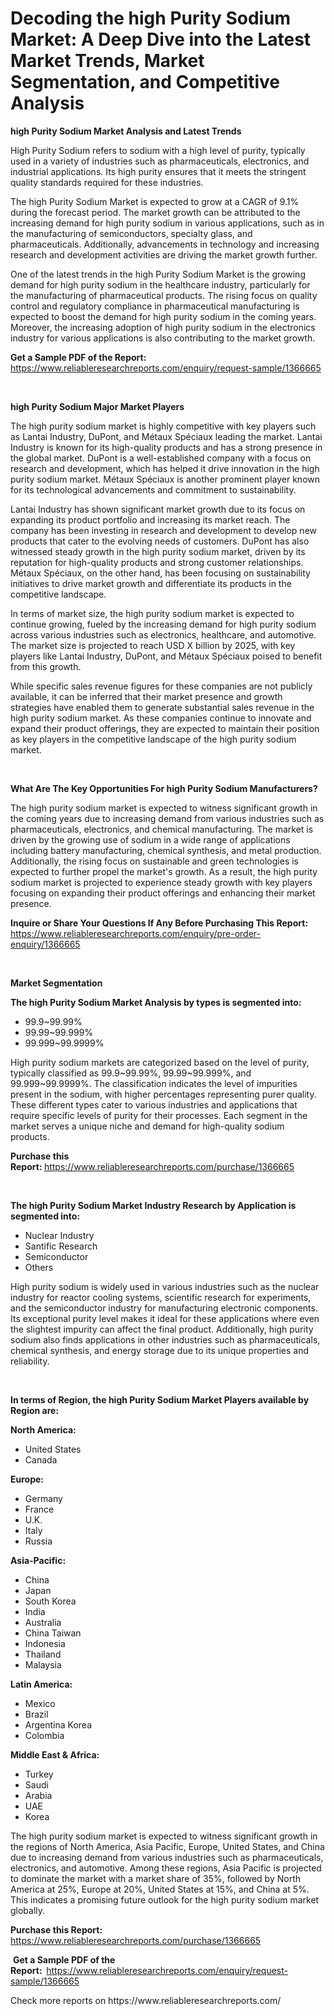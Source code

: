<p><h1>Decoding the high Purity Sodium Market: A Deep Dive into the Latest Market Trends, Market Segmentation, and Competitive Analysis</h1></p><p><strong>high Purity Sodium Market Analysis and Latest Trends</strong></p>
<p><p>High Purity Sodium refers to sodium with a high level of purity, typically used in a variety of industries such as pharmaceuticals, electronics, and industrial applications. Its high purity ensures that it meets the stringent quality standards required for these industries.</p><p>The high Purity Sodium Market is expected to grow at a CAGR of 9.1% during the forecast period. The market growth can be attributed to the increasing demand for high purity sodium in various applications, such as in the manufacturing of semiconductors, specialty glass, and pharmaceuticals. Additionally, advancements in technology and increasing research and development activities are driving the market growth further.</p><p>One of the latest trends in the high Purity Sodium Market is the growing demand for high purity sodium in the healthcare industry, particularly for the manufacturing of pharmaceutical products. The rising focus on quality control and regulatory compliance in pharmaceutical manufacturing is expected to boost the demand for high purity sodium in the coming years. Moreover, the increasing adoption of high purity sodium in the electronics industry for various applications is also contributing to the market growth.</p></p>
<p><strong>Get a Sample PDF of the Report:&nbsp;</strong> <a href="https://www.reliableresearchreports.com/enquiry/request-sample/1366665">https://www.reliableresearchreports.com/enquiry/request-sample/1366665</a></p>
<p>&nbsp;</p>
<p><strong>high Purity Sodium Major Market Players</strong></p>
<p><p>The high purity sodium market is highly competitive with key players such as Lantai Industry, DuPont, and Métaux Spéciaux leading the market. Lantai Industry is known for its high-quality products and has a strong presence in the global market. DuPont is a well-established company with a focus on research and development, which has helped it drive innovation in the high purity sodium market. Métaux Spéciaux is another prominent player known for its technological advancements and commitment to sustainability.</p><p>Lantai Industry has shown significant market growth due to its focus on expanding its product portfolio and increasing its market reach. The company has been investing in research and development to develop new products that cater to the evolving needs of customers. DuPont has also witnessed steady growth in the high purity sodium market, driven by its reputation for high-quality products and strong customer relationships. Métaux Spéciaux, on the other hand, has been focusing on sustainability initiatives to drive market growth and differentiate its products in the competitive landscape.</p><p>In terms of market size, the high purity sodium market is expected to continue growing, fueled by the increasing demand for high purity sodium across various industries such as electronics, healthcare, and automotive. The market size is projected to reach USD X billion by 2025, with key players like Lantai Industry, DuPont, and Métaux Spéciaux poised to benefit from this growth.</p><p>While specific sales revenue figures for these companies are not publicly available, it can be inferred that their market presence and growth strategies have enabled them to generate substantial sales revenue in the high purity sodium market. As these companies continue to innovate and expand their product offerings, they are expected to maintain their position as key players in the competitive landscape of the high purity sodium market.</p></p>
<p>&nbsp;</p>
<p><strong>What Are The Key Opportunities For high Purity Sodium Manufacturers?</strong></p>
<p><p>The high purity sodium market is expected to witness significant growth in the coming years due to increasing demand from various industries such as pharmaceuticals, electronics, and chemical manufacturing. The market is driven by the growing use of sodium in a wide range of applications including battery manufacturing, chemical synthesis, and metal production. Additionally, the rising focus on sustainable and green technologies is expected to further propel the market's growth. As a result, the high purity sodium market is projected to experience steady growth with key players focusing on expanding their product offerings and enhancing their market presence.</p></p>
<p><strong>Inquire or Share Your Questions If Any Before Purchasing This Report:</strong> <a href="https://www.reliableresearchreports.com/enquiry/pre-order-enquiry/1366665">https://www.reliableresearchreports.com/enquiry/pre-order-enquiry/1366665</a></p>
<p>&nbsp;</p>
<p><strong>Market Segmentation</strong></p>
<p><strong>The high Purity Sodium Market Analysis by types is segmented into:</strong></p>
<p><ul><li>99.9~99.99%</li><li>99.99~99.999%</li><li>99.999~99.9999%</li></ul></p>
<p><p>High purity sodium markets are categorized based on the level of purity, typically classified as 99.9~99.99%, 99.99~99.999%, and 99.999~99.9999%. The classification indicates the level of impurities present in the sodium, with higher percentages representing purer quality. These different types cater to various industries and applications that require specific levels of purity for their processes. Each segment in the market serves a unique niche and demand for high-quality sodium products.</p></p>
<p><strong>Purchase this Report:&nbsp;</strong><a href="https://www.reliableresearchreports.com/purchase/1366665">https://www.reliableresearchreports.com/purchase/1366665</a></p>
<p>&nbsp;</p>
<p><strong>The high Purity Sodium Market Industry Research by Application is segmented into:</strong></p>
<p><ul><li>Nuclear Industry</li><li>Santific Research</li><li>Semiconductor</li><li>Others</li></ul></p>
<p><p>High purity sodium is widely used in various industries such as the nuclear industry for reactor cooling systems, scientific research for experiments, and the semiconductor industry for manufacturing electronic components. Its exceptional purity level makes it ideal for these applications where even the slightest impurity can affect the final product. Additionally, high purity sodium also finds applications in other industries such as pharmaceuticals, chemical synthesis, and energy storage due to its unique properties and reliability.</p></p>
<p>&nbsp;</p>
<p><strong>In terms of Region, the high Purity Sodium Market Players available by Region are:</strong></p>
<p>
    <p> <strong> North America: </strong>
        <ul>
            <li>United States</li>
            <li>Canada</li>
        </ul>
        </p> 
    <p> <strong> Europe: </strong>
        <ul>
            <li>Germany</li>
            <li>France</li>
            <li>U.K.</li>
            <li>Italy</li>
            <li>Russia</li>
        </ul>
        </p> 
    <p> <strong> Asia-Pacific: </strong>
        <ul>
            <li>China</li>
            <li>Japan</li>
            <li>South Korea</li>
            <li>India</li>
            <li>Australia</li>
            <li>China Taiwan</li>
            <li>Indonesia</li>
            <li>Thailand</li>
            <li>Malaysia</li>
        </ul>
        </p> 
    <p> <strong> Latin America: </strong>
        <ul>
            <li>Mexico</li>
            <li>Brazil</li>
            <li>Argentina Korea</li>
            <li>Colombia</li>
        </ul>
        </p> 
    <p> <strong> Middle East & Africa: </strong>
        <ul>
            <li>Turkey</li>
            <li>Saudi</li>
            <li>Arabia</li>
            <li>UAE</li>
            <li>Korea</li>
        </ul>
    </p>
    </p>
<p><p>The high purity sodium market is expected to witness significant growth in the regions of North America, Asia Pacific, Europe, United States, and China due to increasing demand from various industries such as pharmaceuticals, electronics, and automotive. Among these regions, Asia Pacific is projected to dominate the market with a market share of 35%, followed by North America at 25%, Europe at 20%, United States at 15%, and China at 5%. This indicates a promising future outlook for the high purity sodium market globally.</p></p>
<p><strong>Purchase this Report: </strong><a href="https://www.reliableresearchreports.com/purchase/1366665">https://www.reliableresearchreports.com/purchase/1366665</a></p>
<p>&nbsp;<strong>Get a Sample PDF of the Report:&nbsp;&nbsp;</strong><a href="https://www.reliableresearchreports.com/enquiry/request-sample/1366665">https://www.reliableresearchreports.com/enquiry/request-sample/1366665</a></p>
<p><strong></strong></p>
<p>Check more reports on https://www.reliableresearchreports.com/</p>